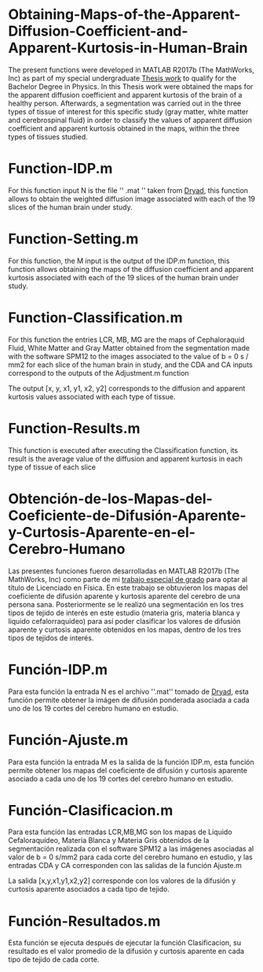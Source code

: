 # Obtaining-Maps-of-the-Apparent-Diffusion-Coefficient-and-Apparent-Kurtosis-in-Human-Brain
The present functions were developed in MATLAB R2017b (The MathWorks, Inc) as part of my special undergraduate [Thesis work](https://www.researchgate.net/publication/332705479_Analisis_de_la_Difusion_y_Curtosis_Aparentes_en_Imagenes_de_Resonancia_Magnetica) to qualify for the Bachelor Degree in Physics. In this Thesis work were obtained the maps for the apparent diffusion coefficient and apparent kurtosis of the brain of a healthy person. Afterwards, a segmentation was carried out in the three types of tissue of interest for this specific study (gray matter, white matter and cerebrospinal fluid) in order to classify the values of apparent diffusion coefficient and apparent kurtosis obtained in the maps, within the three types of tissues studied.

# Function-IDP.m
For this function input N is the file '' .mat '' taken from [Dryad](https://datadryad.org/stash/dataset/doi:10.5061/dryad.9bc43), this function allows to obtain the weighted diffusion image associated with each of the 19 slices of the human brain under study.

# Function-Setting.m
For this function, the M input is the output of the IDP.m function, this function allows obtaining the maps of the diffusion coefficient and apparent kurtosis associated with each of the 19 slices of the human brain under study.

# Function-Classification.m
For this function the entries LCR, MB, MG are the maps of Cephaloraquid Fluid, White Matter and Gray Matter obtained from the segmentation made with the software SPM12 to the images associated to the value of b = 0 s / mm2 for each slice of the human brain in study, and the CDA and CA inputs correspond to the outputs of the Adjustment.m function

The output [x, y, x1, y1, x2, y2] corresponds to the diffusion and apparent kurtosis values   associated with each type of tissue.

# Function-Results.m
This function is executed after executing the Classification function, its result is the average value of the diffusion and apparent kurtosis in each type of tissue of each slice

# Obtención-de-los-Mapas-del-Coeficiente-de-Difusión-Aparente-y-Curtosis-Aparente-en-el-Cerebro-Humano
Las presentes funciones fueron desarrolladas en MATLAB R2017b (The MathWorks, Inc) como parte de mi [trabajo especial de grado](https://www.researchgate.net/publication/332705479_Analisis_de_la_Difusion_y_Curtosis_Aparentes_en_Imagenes_de_Resonancia_Magnetica) para optar al título de Licenciado en Física. En este trabajo se obtuvieron los mapas del coeficiente de difusión aparente y kurtosis aparente del cerebro  de una persona sana. Posteriormente se le realizó una segmentación en los tres tipos de tejido de interés en este estudio (materia gris, materia blanca y liquido cefalorraquideo) para así poder clasificar los valores de difusión aparente y curtosis aparente obtenidos en los mapas, dentro de los tres tipos de tejidos de interés.

# Función-IDP.m
Para esta función la entrada N es el archivo ''.mat'' tomado de [Dryad](https://datadryad.org/stash/dataset/doi:10.5061/dryad.9bc43), esta función permite obtener la imágen de difusión ponderada asociada a cada uno de los 19 cortes del cerebro humano en estudio.

# Función-Ajuste.m
Para esta función la entrada M es la salida de la función IDP.m, esta función permite obtener los mapas del coeficiente de difusión y curtosis aparente asociado a cada uno de los 19 cortes del cerebro humano en estudio.

# Función-Clasificacion.m
Para esta función las entradas LCR,MB,MG son los mapas de Liquido Cefaloraquídeo, Materia Blanca y Materia Gris obtenidos de la segmentación realizada con el software SPM12 a las imágenes asociadas al valor de b = 0 s/mm2 para cada corte del cerebro humano en estudio, y las entradas CDA y CA corresponden con las salidas de la función Ajuste.m

La salida [x,y,x1,y1,x2,y2] corresponde con los valores de la difusión y curtosis aparente asociados a cada tipo de tejido.

# Función-Resultados.m
Esta función se ejecuta después de ejecutar la función Clasificacion, su resultado es el valor promedio de la difusión y curtosis aparente en cada tipo de tejido de cada corte.

